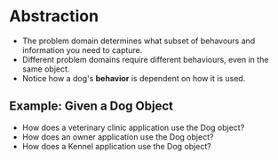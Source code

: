 # Abstraction

- The problem domain determines what subset of behavours and information you need to capture.
- Different problem domains require different behaviours, even in the same object.
- Notice how a dog's **behavior** is dependent on how it is used.

## Example: Given a Dog Object

- How does a veterinary clinic application use the Dog object?
- How does an owner application use the Dog object?
- How does a Kennel application use the Dog object?

